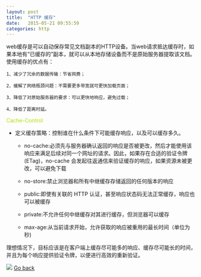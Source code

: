 ```yaml
---
layout: post
title:  "HTTP 缓存"
date:   2015-05-21 09:55:59
categories: http
---
```


web缓存是可以自动保存常见文档副本的HTTP设备。当web请求抵达缓存时，如果本地有“已缓存的”副本，就可以从本地存储设备而不是原始服务器提取该文档。使用缓存的优点有：

    1、减少了冗余的数据传输：节省网费；
    
    2、缓解了网络瓶颈问题：不需要更多带宽就可更快加载页面；
    
    3、降低了对原始服务器的要求：可以更快地响应，避免过载；
    
    4、降低了距离时延。
    
<font color='bleu'>Cache-Control</font>

* 定义缓存策略：控制谁在什么条件下可能缓存响应，以及可以缓存多久。

    * no-cache:必须先与服务器确认返回的响应是否被更改，然后才能使用该响应来满足后续对同一个网址的请求。因此，如果存在合适的验证令牌          (ETag)，no-cache 会发起往返通信来验证缓存的响应，如果资源未被更改，可以避免下载
    * no-store:禁止浏览器和所有中继缓存存储返回的任何版本的响应

    * public:即使有关联的 HTTP 认证，甚至响应状态码无法正常缓存，响应也可以被缓存
    
    * private:不允许任何中继缓存对其进行缓存，但浏览器可以缓存

     * max-age:从当前请求开始，允许获取的响应被重用的最长时间（单位为秒)

理想情况下，目标应该是在客户端上缓存尽可能多的响应、缓存尽可能长的时间，并且为每个响应提供验证令牌，以便进行高效的重新验证。

<img src='{{ "/img/http-cache-decision-tree.png" | prepend: site.baseurl }}'/>
<a href="{{site.baseurl}}/index.html">Go back</a>
